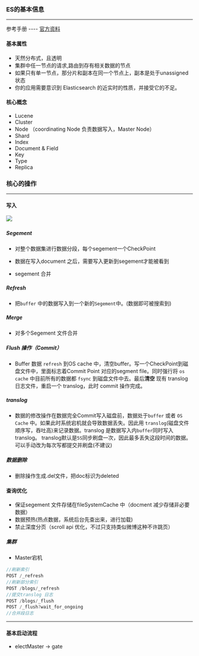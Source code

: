 ### ES的基本信息

------

参考手册  ----  [官方资料](https://www.elastic.co/guide/cn/elasticsearch/guide/current/_distributed_nature.html)

#### 基本属性

* 天然分布式，且透明
* 集群中任一节点的请求,路由到存有相关数据的节点
* 如果只有单一节点，那分片和副本在同一个节点上，副本是处于unassigned 状态
* 你的应用需要意识到 Elasticsearch 的近实时的性质，并接受它的不足。

#### 核心概念

* Lucene
* Cluster
* Node （coordinating Node 负责数据写入，Master Node）
* Shard
* Index
* Document & Field
* Key
* Type
* Replica

### 核心的操作

------

#### 写入

![](..\..\resource\ElasticSearch\ESwrite.png)

##### Segement 

- 对整个数据集进行数据分段，每个segement一个CheckPoint


- 数据在写入document 之后，需要写入更新到segement才能被看到
- segement 合并

##### Refresh

* 把`buffer` 中的数据写入到一个新的`Segement`中。(数据即可被搜索到)

##### Merge

* 对多个Segement 文件合并

##### Flush 操作（Commit）

* Buffer 数据 `refresh` 到OS cache 中，清空buffer。写一个CheckPoint到磁盘文件中，里面标志着Commit Point 对应的segment file。同时强行将 `os cache` 中目前所有的数据都 `fsync` 到磁盘文件中去。最后**清空** 现有 translog 日志文件，重启一个 translog，此时 commit 操作完成。

##### translog

* 数据的修改操作在数据完全Commit写入磁盘前，数据处于`buffer` 或者 `OS Cache` 中。如果此时系统宕机就会导致数据丢失。因此用 `translog`(磁盘文件顺序写，吞吐高)来记录数据。translog 是数据写入内`buffer`同时写入translog。 translog默认是`5S`同步刷盘一次，因此最多丢失这段时间的数据。可以手动改为每次写都提交并刷盘(不建议)

##### 数据删除

* 删除操作生成.del文件，把doc标识为deleted  



#### 查询优化

* 保证segement 文件存储在fileSystemCache 中（docment 减少存储非必要数据）
* 数据预热(热点数据，系统后台先查出来，进行加载)
* 禁止深度分页（scroll api 优化，不过只支持类似微博这种不许跳页）

##### 集群

* Master宕机

```java
//刷新索引
POST /_refresh
//刷新部分索引    
POST /blogs/_refresh    
//提交translog 日志
POST /blogs/_flush 
POST /_flush?wait_for_ongoing 
//合并段日志    
```

------



#### 基本启动流程

* electMaster -> gate

